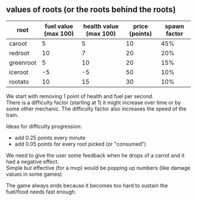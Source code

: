 ﻿## values of roots (or the roots behind the roots)

| root      | fuel value (max 100) | health value (max 100) | price (points) | spawn factor  |
|-----------|----------------------|------------------------|----------------|---------------|
| caroot    | 5                    | 5                      | 10             | 45%           |
| redroot   | 10                   | 7                      | 20             | 20%           |
| greenroot | 5                    | 10                     | 20             | 15%           |
| iceroot   | -5                   | -5                     | 50             | 10%           |
| rootato   | 10                   | 15                     | 30             | 10%           |

We start with removing 1 point of health and fuel per second.\
There is a difficulty factor (starting at 1) it might increase over time or by some other mechanic.
The difficulty factor also increases the speed of the train.

Ideas for difficulty progression:
  * add 0.25 points every minute
  * add 0.05 points for every root picked (or "consumed")

We need to give the user some feedback when he drops of a carrot and it had a negative effect.\
Simple but effective (for a mvp) would be popping up numbers (like damage values in some games)

The game always ends because it becomes too hard to sustain the fuel/food needs fast enough.